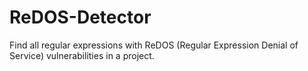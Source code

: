 # ReDOS-Detector
Find all regular expressions with ReDOS (Regular Expression Denial of Service) vulnerabilities in a project.
